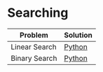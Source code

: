 # Searching

|Problem|Solution|
|-|-|
|Linear Search|[Python](./linear_search.py)|
|Binary Search|[Python](./binary_search.py)|
